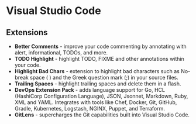 # Visual Studio Code

## Extensions

* **Better Comments** - improve your code commenting by annotating with alert, informational, TODOs, and more.
* **TODO Highlight** - highlight TODO, FIXME and other annotations within your code.
* **Highlight Bad Chars** - extension to highlight bad characters such as No-break space ( ) and the Greek question mark (;) in your source files.
* **Trailing Spaces** - highlight trailing spaces and delete them in a flash.
* **DevOps Extension Pack** - adds language support for Go, HCL (HashiCorp Configuration Language), JSON, Jsonnet, Markdown, Ruby, XML and YAML. Integrates with tools like Chef, Docker, Git, GitHub, Gradle, Kubernetes, Logstash, NGINX, Puppet, and Terraform.
* **GitLens** - supercharges the Git capabilities built into Visual Studio Code.
